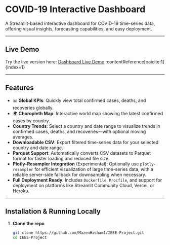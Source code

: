 # COVID-19 Interactive Dashboard

A Streamlit-based interactive dashboard for COVID-19 time-series data, offering visual insights, forecasting capabilities, and easy deployment.

---

##  Live Demo

Try the live version here: [Dashboard Live Demo](https://covid-19-deploy.streamlit.app/) :contentReference[oaicite:1]{index=1}

---

##  Features

- 📊 **Global KPIs**: Quickly view total confirmed cases, deaths, and recoveries globally.
- 🌍 **Choropleth Map**: Interactive world map showing the latest confirmed cases by country.
-  **Country Trends**: Select a country and date range to visualize trends in confirmed cases, deaths, and recoveries—with optional moving averages.
-  **Downloadable CSV**: Export filtered time-series data for your selected country and date range.
-  **Parquet Support**: Automatically converts CSV datasets to Parquet format for faster loading and reduced file size.
-  **Plotly-Resampler Integration** (Experimental): Optionally use `plotly-resampler` for efficient visualization of large time-series data, with a reliable server-side fallback for downsampling when necessary.
-  **Full Deployment Ready**: Includes `Dockerfile`, `Procfile`, and support for deployment on platforms like Streamlit Community Cloud, Vercel, or Heroku.

---

##  Installation & Running Locally

1. **Clone the repo**  
   ```bash
   git clone https://github.com/MazenHisham1/IEEE-Project.git
   cd IEEE-Project
